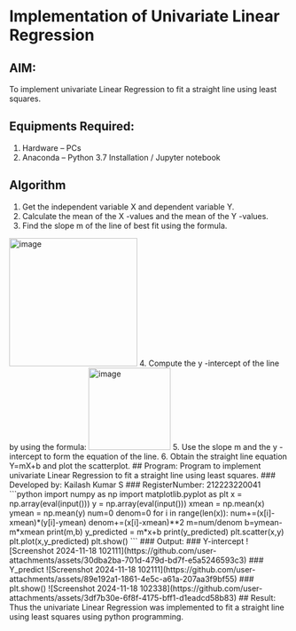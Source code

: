 # Implementation of Univariate Linear Regression
## AIM:
To implement univariate Linear Regression to fit a straight line using least squares.
## Equipments Required:
1. Hardware – PCs
2. Anaconda – Python 3.7 Installation / Jupyter notebook
## Algorithm
1. Get the independent variable X and dependent variable Y.
2. Calculate the mean of the X -values and the mean of the Y -values.
3. Find the slope m of the line of best fit using the formula. 
<img width="231" alt="image" src="https://user-images.githubusercontent.com/93026020/192078527-b3b5ee3e-992f-46c4-865b-3b7ce4ac54ad.png">
4. Compute the y -intercept of the line by using the formula:
<img width="148" alt="image" src="https://user-images.githubusercontent.com/93026020/192078545-79d70b90-7e9d-4b85-9f8b-9d7548a4c5a4.png">
5. Use the slope m and the y -intercept to form the equation of the line.
6. Obtain the straight line equation Y=mX+b and plot the scatterplot.
## Program:
Program to implement univariate Linear Regression to fit a straight line using least squares.
### Developed by: Kailash Kumar S
### RegisterNumber: 212223220041
```python
import numpy as np
import matplotlib.pyplot as plt
x = np.array(eval(input()))
y = np.array(eval(input()))
xmean = np.mean(x)
ymean = np.mean(y)
num=0
denom=0
for i in range(len(x)):
  num+=(x[i]-xmean)*(y[i]-ymean)
  denom+=(x[i]-xmean)**2
m=num/denom
b=ymean-m*xmean
print(m,b)
y_predicted = m*x+b
print(y_predicted)
plt.scatter(x,y)
plt.plot(x,y_predicted)
plt.show()
```
### Output:
### Y-intercept
![Screenshot 2024-11-18 102111](https://github.com/user-attachments/assets/30dba2ba-701d-479d-bd7f-e5a5246593c3)
### Y_predict
![Screenshot 2024-11-18 102111](https://github.com/user-attachments/assets/89e192a1-1861-4e5c-a61a-207aa3f9bf55)
### plt.show()
![Screenshot 2024-11-18 102338](https://github.com/user-attachments/assets/3df7b30e-6f8f-4175-bff1-d1eadcd58b83)
## Result:
Thus the univariate Linear Regression was implemented to fit a straight line using least squares using python programming.
